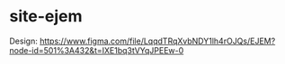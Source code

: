 # site-ejem

Design: https://www.figma.com/file/LqqdTRqXvbNDY1lh4rOJQs/EJEM?node-id=501%3A432&t=IXE1bq3tVYqJPEEw-0
